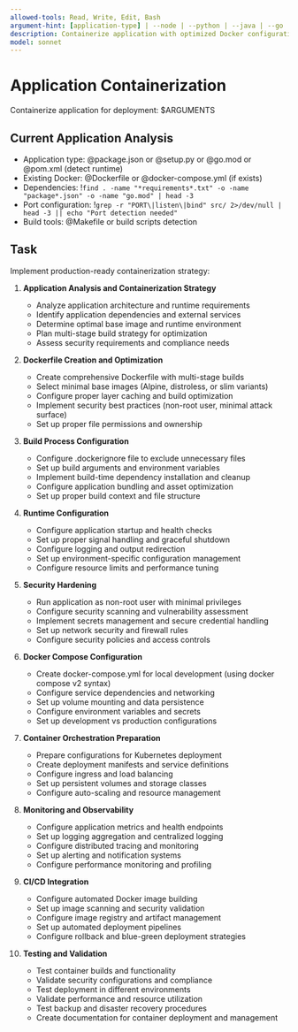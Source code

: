 ```yaml
---
allowed-tools: Read, Write, Edit, Bash
argument-hint: [application-type] | --node | --python | --java | --go | --multi-stage
description: Containerize application with optimized Docker configuration, security, and multi-stage builds
model: sonnet
---
```


# Application Containerization

Containerize application for deployment: $ARGUMENTS

## Current Application Analysis

- Application type: @package.json or @setup.py or @go.mod or @pom.xml (detect runtime)
- Existing Docker: @Dockerfile or @docker-compose.yml (if exists)
- Dependencies: !`find . -name "*requirements*.txt" -o -name "package*.json" -o -name "go.mod" | head -3`
- Port configuration: !`grep -r "PORT\|listen\|bind" src/ 2>/dev/null | head -3 || echo "Port detection needed"`
- Build tools: @Makefile or build scripts detection

## Task

Implement production-ready containerization strategy:

1. **Application Analysis and Containerization Strategy**
   - Analyze application architecture and runtime requirements
   - Identify application dependencies and external services
   - Determine optimal base image and runtime environment
   - Plan multi-stage build strategy for optimization
   - Assess security requirements and compliance needs

2. **Dockerfile Creation and Optimization**
   - Create comprehensive Dockerfile with multi-stage builds
   - Select minimal base images (Alpine, distroless, or slim variants)
   - Configure proper layer caching and build optimization
   - Implement security best practices (non-root user, minimal attack surface)
   - Set up proper file permissions and ownership

3. **Build Process Configuration**
   - Configure .dockerignore file to exclude unnecessary files
   - Set up build arguments and environment variables
   - Implement build-time dependency installation and cleanup
   - Configure application bundling and asset optimization
   - Set up proper build context and file structure

4. **Runtime Configuration**
   - Configure application startup and health checks
   - Set up proper signal handling and graceful shutdown
   - Configure logging and output redirection
   - Set up environment-specific configuration management
   - Configure resource limits and performance tuning

5. **Security Hardening**
   - Run application as non-root user with minimal privileges
   - Configure security scanning and vulnerability assessment
   - Implement secrets management and secure credential handling
   - Set up network security and firewall rules
   - Configure security policies and access controls

6. **Docker Compose Configuration**
   - Create docker-compose.yml for local development (using docker compose v2 syntax)
   - Configure service dependencies and networking
   - Set up volume mounting and data persistence
   - Configure environment variables and secrets
   - Set up development vs production configurations

7. **Container Orchestration Preparation**
   - Prepare configurations for Kubernetes deployment
   - Create deployment manifests and service definitions
   - Configure ingress and load balancing
   - Set up persistent volumes and storage classes
   - Configure auto-scaling and resource management

8. **Monitoring and Observability**
   - Configure application metrics and health endpoints
   - Set up logging aggregation and centralized logging
   - Configure distributed tracing and monitoring
   - Set up alerting and notification systems
   - Configure performance monitoring and profiling

9. **CI/CD Integration**
   - Configure automated Docker image building
   - Set up image scanning and security validation
   - Configure image registry and artifact management
   - Set up automated deployment pipelines
   - Configure rollback and blue-green deployment strategies

10. **Testing and Validation**
    - Test container builds and functionality
    - Validate security configurations and compliance
    - Test deployment in different environments
    - Validate performance and resource utilization
    - Test backup and disaster recovery procedures
    - Create documentation for container deployment and management

